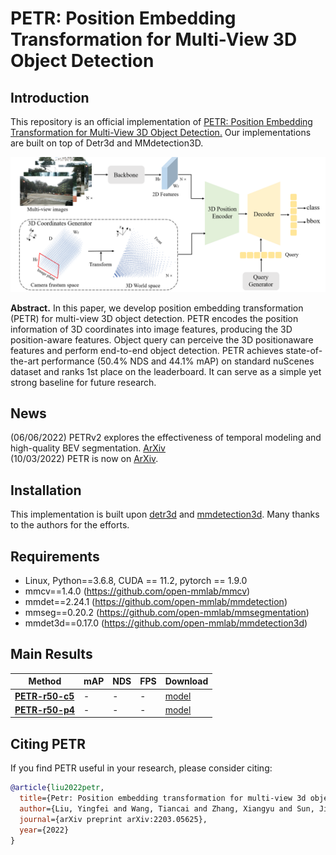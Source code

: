 # PETR: Position Embedding Transformation for Multi-View 3D Object Detection



## Introduction

This repository is an official implementation of [PETR: Position Embedding Transformation for Multi-View 3D Object Detection.](https://arxiv.org/abs/2203.05625) Our implementations are built on top of Detr3d and MMdetection3D. 

![avatar](./figs/overview.png)

**Abstract.**  In this paper, we develop position embedding transformation
(PETR) for multi-view 3D object detection. PETR encodes the position
information of 3D coordinates into image features, producing the
3D position-aware features. Object query can perceive the 3D positionaware
features and perform end-to-end object detection. PETR achieves
state-of-the-art performance (50.4% NDS and 44.1% mAP) on standard
nuScenes dataset and ranks 1st place on the leaderboard. It can
serve as a simple yet strong baseline for future research.

## News
(06/06/2022) PETRv2 explores the effectiveness of temporal modeling and high-quality BEV segmentation. [ArXiv](https://arxiv.org/abs/2203.05625)  
(10/03/2022) PETR is now on [ArXiv](https://arxiv.org/abs/2203.05625).


## Installation
This implementation is built upon [detr3d](https://github.com/WangYueFt/detr3d) and [mmdetection3d](https://github.com/open-mmlab/mmdetection3d). Many thanks to the authors for the efforts.

## Requirements
* Linux, Python==3.6.8, CUDA == 11.2, pytorch == 1.9.0
* mmcv==1.4.0 (https://github.com/open-mmlab/mmcv)  
* mmdet==2.24.1  (https://github.com/open-mmlab/mmdetection)  
* mmseg==0.20.2 (https://github.com/open-mmlab/mmsegmentation)  
* mmdet3d==0.17.0  (https://github.com/open-mmlab/mmdetection3d)

## Main Results
| Method            | mAP      | NDS     | FPS    |   Download |
|--------|----------|---------|--------|-------------|
| [**PETR-r50-c5**](configs/bevdet/bevdet-sttiny.py)   | -     | -    | -  | [model](https://drive.google.com/file/d/10innSxqN7NgbktrlfPjWjE7gz-xpbJO_/view?usp=sharing)        |
| [**PETR-r50-p4**](configs/bevdet4d/bevdet4d-sttiny.py) | -     | -    | -   | [model](https://drive.google.com/file/d/1nyQfp7Gt-xbXDzcw5ritmFb8lvPM1H6n/view?usp=sharing)       

## Citing PETR
If you find PETR useful in your research, please consider citing: 
```bibtex   
@article{liu2022petr,
  title={Petr: Position embedding transformation for multi-view 3d object detection},
  author={Liu, Yingfei and Wang, Tiancai and Zhang, Xiangyu and Sun, Jian},
  journal={arXiv preprint arXiv:2203.05625},
  year={2022}
}
```
